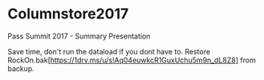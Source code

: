 # Columnstore2017
Pass Summit 2017 - Summary Presentation

Save time, don't run the dataload if you dont have to.
Restore RockOn.bak[https://1drv.ms/u/s!Aq04euwkcR1GuxUchu5m9n_dL8Z8] from backup.

